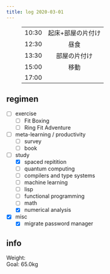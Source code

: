 ```yaml
---
title: log 2020-03-01
---
```


<section>

<figure>

|||
|:-|:-:|
|10:30|起床+部屋の片付け|
|12:30|昼食|
|13:30|部屋の片付け|
|15:00|移動|
|17:00||

</figure>

</section>

## regimen

- [ ] exercise
  - [ ] Fit Boxing
  - [ ] Ring Fit Adventure
- [ ] meta-learning / productivity
  - [ ] survey
  - [ ] book
- [ ] study
  - [x] spaced repitition
  - [ ] quantum computing
  - [ ] compilers and type systems
  - [ ] machine learning
  - [ ] lisp
  - [ ] functional programming
  - [ ] math
  - [x] numerical analysis
- [x] misc
  - [x] migrate password manager

## info

Weight:   
Goal: 65.0kg
